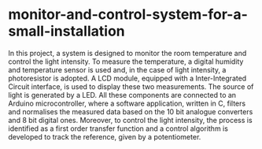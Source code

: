 # monitor-and-control-system-for-a-small-installation
In this project, a system is designed to monitor the room temperature and control the light intensity. To measure the temperature, a digital humidity and temperature sensor is used and, in the case of light intensity, a photoresistor is adopted. A LCD module, equipped with a Inter-Integrated Circuit interface, is used to display these two measurements. The source of light is generated by a LED. All these components are connected to an Arduino microcontroller, where a software application, written in C, filters and normalises the measured data based on the 10 bit analogue converters and 8 bit digital ones. Moreover, to control the light intensity, the process is identified as a first order transfer function and a control algorithm is developed to track the reference, given by a potentiometer.
